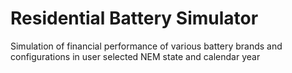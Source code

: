 # Residential Battery Simulator

Simulation of financial performance of various battery brands and configurations in user selected NEM state and calendar year
